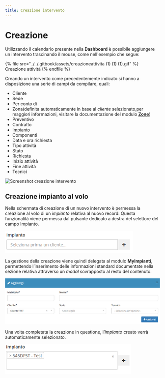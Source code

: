 ```yaml
---
title: Creazione intervento
---
```


# Creazione

Utilizzando il calendario presente nella **Dashboard** è possibile aggiungere un intervento trascinando il mouse, come nell'esempio che segue:

{% file src="../../.gitbook/assets/creazioneattivita (1) (1) (1).gif" %}
Creazione attività
{% endfile %}

Creando un intervento come precedentemente indicato si hanno a disposizione una serie di campi da compilare, quali:

* Cliente
* Sede
* Per conto di
* Zona(definita automaticamente in base al _cliente_ selezionato,per maggiori informazioni, visitare la documentazione del modulo [**Zone**](../anagrafiche/zone.md))
* Preventivo
* Contratto
* Impianto
* Componenti
* Data e ora richiesta
* Tipo attività
* Stato
* Richiesta
* Inizio attività
* Fine attività
* Tecnici

![Screenshot creazione intervento](https://firebasestorage.googleapis.com/v0/b/gitbook-x-prod.appspot.com/o/spaces%2F-LZJeLg23eVDvrCv74U7-887967055%2Fuploads%2FxCe3FxbvXTRIjzM7I3Hu%2Ffile.png?alt=media)

## Creazione impianto al volo

Nella schermata di creazione di un nuovo intervento è permessa la creazione al volo di un _impianto_ relativa al nuovo record. Questa funzionalità viene permessa dal pulsante dedicato a destra del selettore del campo Impianto.

![Screenshot creazione impianto al volo](../../.gitbook/assets/CreazioneImpianto.PNG)

La gestione della creazione viene quindi delegata al modulo **MyImpianti**, permettendo l’inserimento delle informazioni standard documentate nella sezione relativa attraverso un _modal_ sovrapposto al resto del contenuto.

![Screenshot creazione impianto al volo](../../.gitbook/assets/CreazioneImpianto1.PNG)

Una volta completata la creazione in questione, l’_impianto_ creato verrà automaticamente selezionato.

![Impianto aggiunto](../../.gitbook/assets/RisultatoCreazioneImpianto.PNG)
